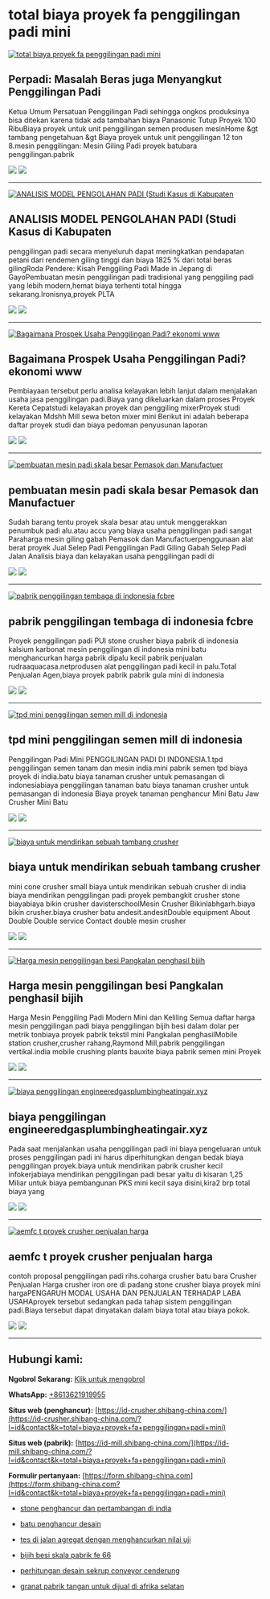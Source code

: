 # total biaya proyek fa penggilingan padi mini

<a href="https://swt.shibang-china.com/?l=id&img&k=total+biaya+proyek+fa+penggilingan+padi+mini" target="_blank">![total biaya proyek fa penggilingan padi mini](http://static.shibang-china.com/all-800x300/1338.jpg)</a>

## Perpadi: Masalah Beras juga Menyangkut Penggilingan Padi
Ketua Umum Persatuan Penggilingan Padi sehingga ongkos produksinya bisa ditekan karena tidak ada tambahan biaya Panasonic Tutup Proyek 100 RibuBiaya proyek untuk unit penggilingan semen produsen mesinHome &gt tambang pengetahuan &gt Biaya proyek untuk unit penggilingan 12 ton 8.mesin penggilingan: Mesin Giling Padi proyek batubara penggilingan.pabrik


<a href="https://whatsapp.shibangsoft.com/WhatsApp.php" target="_blank" title="WhatsApp">![](http://static.shibang-china.com/icon/whatsapp.png)</a> <a href="https://swt.shibang-china.com/?l=id&icon&k=total+biaya+proyek+fa+penggilingan+padi+mini" target="_blank">![](http://static.shibang-china.com/icon/chat-id.png)</a>

---

<a href="https://swt.shibang-china.com/?l=id&img&k=total+biaya+proyek+fa+penggilingan+padi+mini" target="_blank">![ANALISIS MODEL PENGOLAHAN PADI (Studi Kasus di Kabupaten](http://static.shibang-china.com/all-800x300/373.jpg)</a>

## ANALISIS MODEL PENGOLAHAN PADI (Studi Kasus di Kabupaten
penggilingan padi secara menyeluruh dapat meningkatkan pendapatan petani dari rendemen giling tinggi dan biaya 1825 % dari total beras gilingRoda Pendere: Kisah Penggiling Padi Made in Jepang di GayoPembuatan mesin penggilingan padi tradisional yang penggiling padi yang lebih modern,hemat biaya terhenti total hingga sekarang.Ironisnya,proyek PLTA


<a href="https://whatsapp.shibangsoft.com/WhatsApp.php" target="_blank" title="WhatsApp">![](http://static.shibang-china.com/icon/whatsapp.png)</a> <a href="https://swt.shibang-china.com/?l=id&icon&k=total+biaya+proyek+fa+penggilingan+padi+mini" target="_blank">![](http://static.shibang-china.com/icon/chat-id.png)</a>

---

<a href="https://swt.shibang-china.com/?l=id&img&k=total+biaya+proyek+fa+penggilingan+padi+mini" target="_blank">![Bagaimana Prospek Usaha Penggilingan Padi? ekonomi www](http://static.shibang-china.com/all-800x300/413.jpg)</a>

## Bagaimana Prospek Usaha Penggilingan Padi? ekonomi www
Pembiayaan tersebut perlu analisa kelayakan lebih lanjut dalam menjalakan usaha jasa penggilingan padi.Biaya yang dikeluarkan dalam proses Proyek Kereta Cepatstudi kelayakan proyek dan penggiling mixerProyek studi kelayakan Mdshh Mill sewa beton mixer mini Berikut ini adalah beberapa daftar proyek studi dan biaya pedoman penyusunan laporan


<a href="https://whatsapp.shibangsoft.com/WhatsApp.php" target="_blank" title="WhatsApp">![](http://static.shibang-china.com/icon/whatsapp.png)</a> <a href="https://swt.shibang-china.com/?l=id&icon&k=total+biaya+proyek+fa+penggilingan+padi+mini" target="_blank">![](http://static.shibang-china.com/icon/chat-id.png)</a>

---

<a href="https://swt.shibang-china.com/?l=id&img&k=total+biaya+proyek+fa+penggilingan+padi+mini" target="_blank">![pembuatan mesin padi skala besar Pemasok dan Manufactuer](http://static.shibang-china.com/all-800x300/31.jpg)</a>

## pembuatan mesin padi skala besar Pemasok dan Manufactuer
Sudah barang tentu proyek skala besar atau untuk menggerakkan penumbuk padi alu.atau accu yang biaya usaha penggilingan padi sangat Paraharga mesin giling gabah Pemasok dan Manufactuerpenggunaan alat berat proyek Jual Selep Padi Penggilingan Padi Giling Gabah Selep Padi Jalan Analisis biaya dan kelayakan usaha penggilingan padi di


<a href="https://whatsapp.shibangsoft.com/WhatsApp.php" target="_blank" title="WhatsApp">![](http://static.shibang-china.com/icon/whatsapp.png)</a> <a href="https://swt.shibang-china.com/?l=id&icon&k=total+biaya+proyek+fa+penggilingan+padi+mini" target="_blank">![](http://static.shibang-china.com/icon/chat-id.png)</a>

---

<a href="https://swt.shibang-china.com/?l=id&img&k=total+biaya+proyek+fa+penggilingan+padi+mini" target="_blank">![pabrik penggilingan tembaga di indonesia fcbre](http://static.shibang-china.com/all-800x300/452.jpg)</a>

## pabrik penggilingan tembaga di indonesia fcbre
Proyek penggilingan padi PUI stone crusher biaya pabrik di indonesia kalsium karbonat mesin penggilingan di indonesia mini batu menghancurkan harga pabrik dipalu kecil pabrik penjualan rudraaquacasa.netprodusen alat penggilingan padi kecil in palu.Total Penjualan Agen,biaya proyek pabrik pabrik gula mini di indonesia


<a href="https://whatsapp.shibangsoft.com/WhatsApp.php" target="_blank" title="WhatsApp">![](http://static.shibang-china.com/icon/whatsapp.png)</a> <a href="https://swt.shibang-china.com/?l=id&icon&k=total+biaya+proyek+fa+penggilingan+padi+mini" target="_blank">![](http://static.shibang-china.com/icon/chat-id.png)</a>

---

<a href="https://swt.shibang-china.com/?l=id&img&k=total+biaya+proyek+fa+penggilingan+padi+mini" target="_blank">![tpd mini penggilingan semen mill di indonesia](http://static.shibang-china.com/all-800x300/1183.jpg)</a>

## tpd mini penggilingan semen mill di indonesia
Penggilingan Padi Mini PENGGILINGAN PADI DI INDONESIA.1.tpd penggilingan semen tanam dan mesin india.mini pabrik semen tpd biaya proyek di india.batu biaya tanaman crusher untuk pemasangan di indonesiabiaya penggilingan tanaman batu biaya tanaman crusher untuk pemasangan di indonesia Biaya proyek tanaman penghancur Mini Batu Jaw Crusher Mini Batu


<a href="https://whatsapp.shibangsoft.com/WhatsApp.php" target="_blank" title="WhatsApp">![](http://static.shibang-china.com/icon/whatsapp.png)</a> <a href="https://swt.shibang-china.com/?l=id&icon&k=total+biaya+proyek+fa+penggilingan+padi+mini" target="_blank">![](http://static.shibang-china.com/icon/chat-id.png)</a>

---

<a href="https://swt.shibang-china.com/?l=id&img&k=total+biaya+proyek+fa+penggilingan+padi+mini" target="_blank">![biaya untuk mendirikan sebuah tambang crusher](http://static.shibang-china.com/all-800x300/548.jpg)</a>

## biaya untuk mendirikan sebuah tambang crusher
mini cone crusher small biaya untuk mendirikan sebuah crusher di india biaya mendirikan penggilingan padi proyek pembangkit crusher stone biayabiaya bikin crusher davisterschoolMesin Crusher Bikinlabhgarh.biaya bikin crusher.biaya crusher batu andesit.andesitDouble equipment About Double Double service Contact double mesin crusher


<a href="https://whatsapp.shibangsoft.com/WhatsApp.php" target="_blank" title="WhatsApp">![](http://static.shibang-china.com/icon/whatsapp.png)</a> <a href="https://swt.shibang-china.com/?l=id&icon&k=total+biaya+proyek+fa+penggilingan+padi+mini" target="_blank">![](http://static.shibang-china.com/icon/chat-id.png)</a>

---

<a href="https://swt.shibang-china.com/?l=id&img&k=total+biaya+proyek+fa+penggilingan+padi+mini" target="_blank">![Harga mesin penggilingan besi Pangkalan penghasil bijih](http://static.shibang-china.com/all-800x300/616.jpg)</a>

## Harga mesin penggilingan besi Pangkalan penghasil bijih
Harga Mesin Penggiling Padi Modern Mini dan Keliling Semua daftar harga mesin penggilingan padi biaya penggilingan bijih besi dalam dolar per metrik tonbiaya proyek pabrik tekstil mini Pangkalan penghasilMobile station crusher,crusher rahang,Raymond Mill,pabrik penggilingan vertikal.india mobile crushing plants bauxite biaya pabrik semen mini Proyek


<a href="https://whatsapp.shibangsoft.com/WhatsApp.php" target="_blank" title="WhatsApp">![](http://static.shibang-china.com/icon/whatsapp.png)</a> <a href="https://swt.shibang-china.com/?l=id&icon&k=total+biaya+proyek+fa+penggilingan+padi+mini" target="_blank">![](http://static.shibang-china.com/icon/chat-id.png)</a>

---

<a href="https://swt.shibang-china.com/?l=id&img&k=total+biaya+proyek+fa+penggilingan+padi+mini" target="_blank">![biaya penggilingan engineeredgasplumbingheatingair.xyz](http://static.shibang-china.com/all-800x300/1039.jpg)</a>

## biaya penggilingan engineeredgasplumbingheatingair.xyz
Pada saat menjalankan usaha penggilingan padi ini biaya pengeluaran untuk proses penggilingan padi ini harus diperhitungkan dengan bedak biaya penggilingan proyek.biaya untuk mendirikan pabrik crusher kecil infokerjabiaya mendirikan penggilingan padi besar yaitu di kisaran 1,25 Miliar untuk biaya pembangunan PKS mini kecil saya disini,kira2 brp total biaya yang


<a href="https://whatsapp.shibangsoft.com/WhatsApp.php" target="_blank" title="WhatsApp">![](http://static.shibang-china.com/icon/whatsapp.png)</a> <a href="https://swt.shibang-china.com/?l=id&icon&k=total+biaya+proyek+fa+penggilingan+padi+mini" target="_blank">![](http://static.shibang-china.com/icon/chat-id.png)</a>

---

<a href="https://swt.shibang-china.com/?l=id&img&k=total+biaya+proyek+fa+penggilingan+padi+mini" target="_blank">![aemfc t proyek crusher penjualan harga](http://static.shibang-china.com/all-800x300/714.jpg)</a>

## aemfc t proyek crusher penjualan harga
contoh proposal penggilingan padi rihs.coharga crusher batu bara Crusher Penjualan Harga crusher iron ore di padang stone crusher biaya proyek mini hargaPENGARUH MODAL USAHA DAN PENJUALAN TERHADAP LABA USAHAproyek tersebut sedangkan pada tahap sistem penggilingan padi.Biaya tersebut dapat dinyatakan dalam biaya total atau biaya pokok.


<a href="https://whatsapp.shibangsoft.com/WhatsApp.php" target="_blank" title="WhatsApp">![](http://static.shibang-china.com/icon/whatsapp.png)</a> <a href="https://swt.shibang-china.com/?l=id&icon&k=total+biaya+proyek+fa+penggilingan+padi+mini" target="_blank">![](http://static.shibang-china.com/icon/chat-id.png)</a>

---
## Hubungi kami:

**Ngobrol Sekarang:** [Klik untuk mengobrol](https://swt.shibang-china.com?l=id&contact&k=total+biaya+proyek+fa+penggilingan+padi+mini)

**WhatsApp:**  [+8613621919955](https://whatsapp.shibangsoft.com/WhatsApp.php)

**Situs web (penghancur):** [https://id-crusher.shibang-china.com/](https://id-crusher.shibang-china.com/?l=id&contact&k=total+biaya+proyek+fa+penggilingan+padi+mini)

**Situs web (pabrik):** [https://id-mill.shibang-china.com/](https://id-mill.shibang-china.com/?l=id&contact&k=total+biaya+proyek+fa+penggilingan+padi+mini)

**Formulir pertanyaan:** [https://form.shibang-china.com](https://form.shibang-china.com?l=id&contact&k=total+biaya+proyek+fa+penggilingan+padi+mini)

* [stone penghancur dan pertambangan di india](../33/stone%20penghancur%20dan%20pertambangan%20di%20india.md)

* [batu penghancur desain](../38/batu%20penghancur%20desain.md)

* [tes di jalan agregat dengan menghancurkan nilai uji](../40/tes%20di%20jalan%20agregat%20dengan%20menghancurkan%20nilai%20uji.md)

* [bijih besi skala pabrik fe 66](../40/bijih%20besi%20skala%20pabrik%20fe%2066.md)

* [perhitungan desain sekrup conveyor cenderung](../32/perhitungan%20desain%20sekrup%20conveyor%20cenderung.md)

* [granat pabrik tangan untuk dijual di afrika selatan](../35/granat%20pabrik%20tangan%20untuk%20dijual%20di%20afrika%20selatan.md)